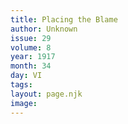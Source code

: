 ```yaml
---
title: Placing the Blame
author: Unknown
issue: 29
volume: 8
year: 1917
month: 34
day: VI
tags:
layout: page.njk
image:
---
```

